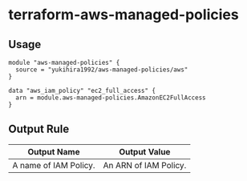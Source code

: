 # terraform-aws-managed-policies

## Usage

```hcl-terraform
module "aws-managed-policies" {
  source = "yukihira1992/aws-managed-policies/aws"
}

data "aws_iam_policy" "ec2_full_access" {
  arn = module.aws-managed-policies.AmazonEC2FullAccess
}
```

## Output Rule

| Output Name | Output Value |
|-------------|--------------|
| A name of IAM Policy. | An ARN of IAM Policy. |


